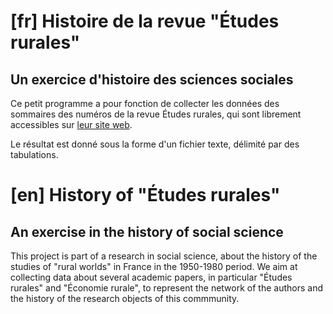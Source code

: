 # [fr] Histoire de la revue "Études rurales"

## Un exercice d'histoire des sciences sociales

Ce petit programme a pour fonction de collecter les données des sommaires des numéros de la revue Études rurales, qui sont librement accessibles sur [leur site web](etudesrurales.revues.org "Études rurales").

Le résultat est donné sous la forme d'un fichier texte, délimité par des tabulations.







# [en] History of "Études rurales"

## An exercise in the history of social science

This project is part of a research in social science, about the history of the studies of "rural worlds" in France in the 1950-1980 period.
We aim at collecting data about several academic papers, in particular "Études rurales" and "Économie rurale", to represent the network of the authors and the history of the research objects of this commmunity.
